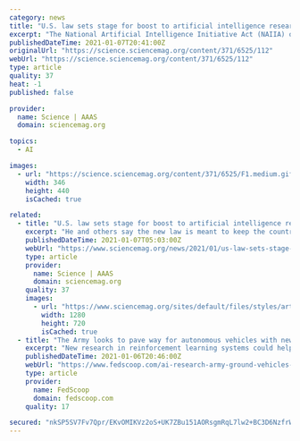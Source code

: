 ```yaml
---
category: news
title: "U.S. law sets stage for boost to artificial intelligence research"
excerpt: "The National Artificial Intelligence Initiative Act (NAIIA) of 2020, which became law last week, aims to bolster AI activities at more than a dozen agencies. Its directives include a study of how to create a national research cloud that would build on CloudBank."
publishedDateTime: 2021-01-07T20:41:00Z
originalUrl: "https://science.sciencemag.org/content/371/6525/112"
webUrl: "https://science.sciencemag.org/content/371/6525/112"
type: article
quality: 37
heat: -1
published: false

provider:
  name: Science | AAAS
  domain: sciencemag.org

topics:
  - AI

images:
  - url: "https://science.sciencemag.org/content/371/6525/F1.medium.gif"
    width: 346
    height: 440
    isCached: true

related:
  - title: "U.S. law sets stage for boost to artificial intelligence research"
    excerpt: "He and others say the new law is meant to keep the country at the forefront of global AI research in the face of growing investments by other countries. The NAIIA authorizes spending but doesn’t appropriate money."
    publishedDateTime: 2021-01-07T05:03:00Z
    webUrl: "https://www.sciencemag.org/news/2021/01/us-law-sets-stage-boost-artificial-intelligence-research"
    type: article
    provider:
      name: Science | AAAS
      domain: sciencemag.org
    quality: 37
    images:
      - url: "https://www.sciencemag.org/sites/default/files/styles/article_main_large/public/Ai_policy_1280x720.jpg?itok=iqPWuiR-"
        width: 1280
        height: 720
        isCached: true
  - title: "The Army looks to pave way for autonomous vehicles with new AI research"
    excerpt: "New research in reinforcement learning systems could help the Army make better use of its data and training of robots in battle."
    publishedDateTime: 2021-01-06T20:46:00Z
    webUrl: "https://www.fedscoop.com/ai-research-army-ground-vehicles-reinforcement-learning/"
    type: article
    provider:
      name: FedScoop
      domain: fedscoop.com
    quality: 17

secured: "nkSP5SV7Fv7Qpr/EKvOMIKVz2oS+UK7ZBu151AORsgmRqL7lw2+BC3D6NzfrWShYL89UkPzwRPcTVNGbg0r91q4wTaX86mqKAd/5UowU4ddlAkE9Ftaw+jHeLHVn2dBKXpUhcCLtM6KMcl7R+/B6Opx3oye5P0sTwIVc9plvQGrnEdpWSi6KZxvHXRKBjpy6gBGcTWfUs31MztW6PUqkl7+84/kPKjRwVyPtDgTPOf/u744q6VXOMLsTf2pPamcN97eiq7Sk3CRa2Q5j+dhqSZZsecA4JAjCa9lyqDCRQHe18n7+xn0viQQ3pZ/P+RHidEH5/eQwj3AlIg6mEx44VhdWRhKtiOspYEUB8z27b+o=;9ozMteUjAH4Jauh151ISjg=="
---
```


